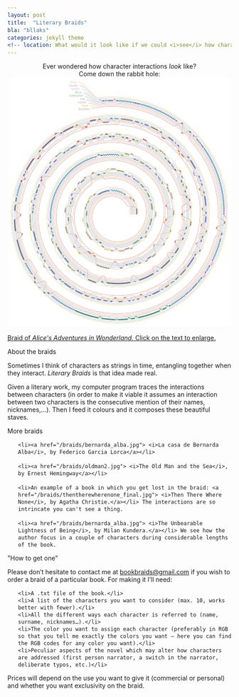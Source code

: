 ```yaml
---
layout: post
title:  "Literary Braids"
bla: "bllaks"
categories: jekyll theme
<!-- location: What would it look like if we could <i>see</i> how characters interact between them? -->
---
```



<center> Ever wondered how character interactions <i>look</i> like? </center>


<center> Come down the rabbit hole: </center>

<div class="post-image">
    <img src="/alice_2000.jpg" alt="A full-size image example" alt = "" height /><a href="/alice_squared.jpg">
    <p class="post-image-caption">Braid of <i> Alice's Adventures in Wonderland.</i> Click on the text to enlarge.</p></a>
</div>


<p class="post-date"> About the braids </p>

Sometimes I think of characters as strings in time, entangling together when they interact. <i>Literary Braids</i> is that idea made real.
 
Given a literary work, my computer program traces the interactions between characters (in order to make it viable it assumes an interaction between two characters is the consecutive mention of their names, nicknames,...). Then I feed it colours and it composes these beautiful staves.




<p class="post-date"> More braids </p>

<ul style="list-style-type:disc">
  
    <li><a href="/braids/bernarda_alba.jpg"> <i>La casa de Bernarda Alba</i>, by Federico Garcia Lorca</a></li>
  
    <li><a href="/braids/oldman2.jpg"> <i>The Old Man and the Sea</i>, by Ernest Hemingway</a></li>
  
    <li>An example of a book in which you get lost in the braid: <a href="/braids/thentherewherenone_final.jpg"> <i>Then There Where None</i>, by Agatha Christie.</a></li> The interactions are so intrincate you can't see a thing.
  
    <li><a href="/braids/bernarda_alba.jpg"> <i>The Unbearable Lightness of Being</i>, by Milan Kundera.</a></li> We see how the author focus in a couple of characters during considerable lengths of the book.
    
    
  
</ul>   
    
<p class="post-date"> "How to get one" </p>
    
Please don’t hesitate to contact me at bookbraids@gmail.com if you wish to order a braid of a particular book. For making it I’ll need:
 <ol type="1">
  
    <li>A .txt file of the book.</li>
    <li>A list of the characters you want to consider (max. 10, works better with fewer).</li>
    <li>All the different ways each character is referred to (name, surname, nicknames…).</li>
    <li>The color you want to assign each character (preferably in RGB so that you tell me exactly the colors you want – here you can find the RGB codes for any color you want).</li>
    <li>Peculiar aspects of the novel which may alter how characters are addressed (first person narrator, a switch in the narrator, deliberate typos, etc.)</li>

</ol> 
Prices will depend on the use you want to give it (commercial or personal) and whether you want exclusivity on the braid.
   





   

